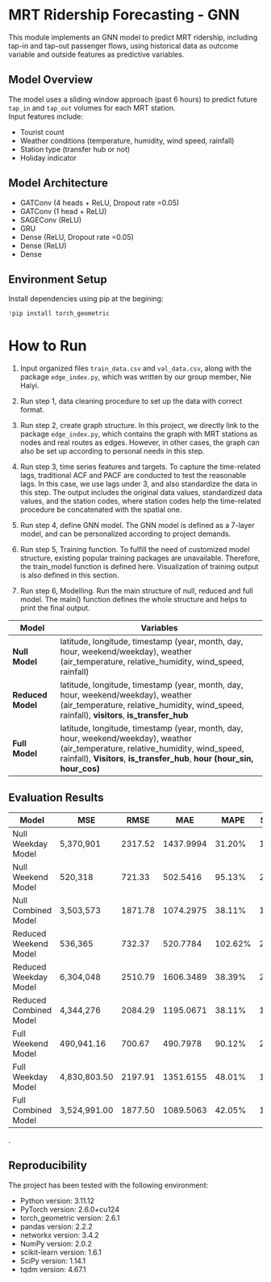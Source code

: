 # MRT Ridership Forecasting - GNN

This module implements an GNN model to predict MRT ridership, including tap-in and tap-out passenger flows, using historical data as outcome variable and outside features as predictive variables.


## Model Overview

The model uses a sliding window approach (past 6 hours) to predict future `tap_in` and `tap_out` volumes for each MRT station.  
Input features include:

- Tourist count
- Weather conditions (temperature, humidity, wind speed, rainfall)
- Station type (transfer hub or not)
- Holiday indicator


## Model Architecture

- GATConv (4 heads + ReLU, Dropout rate =0.05)
- GATConv (1 head + ReLU) 
- SAGEConv (ReLU)
- GRU 
- Dense (ReLU, Dropout rate =0.05)
- Dense (ReLU)
- Dense 



## Environment Setup
Install dependencies using pip at the begining:

```python
!pip install torch_geometric
```


# How to Run

1. Input organized files `train_data.csv` and `val_data.csv`, along with the package `edge_index.py`, which was written by our group member, Nie Haiyi.

2. Run step 1, data cleaning procedure to set up the data with correct format.

3. Run step 2, create graph structure. In this project, we directly link to the package `edge_index.py`, which contains the graph with MRT stations as nodes and real routes as edges. However, in other cases, the graph can also be set up according to personal needs in this step.

4. Run step 3, time series features and targets. To capture the time-related lags, traditional ACF and PACF are conducted to test the reasonable lags. In this case, we use lags under 3, and also standardize the data in this step. The output includes the original data values, standardized data values, and the station codes, where station codes help the time-related procedure be concatenated with the spatial one.

5. Run step 4, define GNN model. The GNN model is defined as a 7-layer model, and can be personalized according to project demands.

6. Run step 5, Training function. To fulfill the need of customized model structure, existing popular training packages are unavailable. Therefore, the train_model function is defined here. Visualization of training output is also defined in this section.

7. Run step 6, Modelling. Run the main structure of null, reduced and full model. The main() function defines the whole structure and helps to print the final output.

| Model         | Variables |
|---------------|-----------|
| **Null Model** | latitude, longitude, timestamp (year, month, day, hour, weekend/weekday), weather (air_temperature, relative_humidity, wind_speed, rainfall) |
| **Reduced Model** | latitude, longitude, timestamp (year, month, day, hour, weekend/weekday), weather (air_temperature, relative_humidity, wind_speed, rainfall), **visitors**, **is_transfer_hub** |
| **Full Model** | latitude, longitude, timestamp (year, month, day, hour, weekend/weekday), weather (air_temperature, relative_humidity, wind_speed, rainfall), **Visitors**, **is_transfer_hub**, **hour (hour_sin, hour_cos)** |




## Evaluation Results
| Model                   | MSE        | RMSE    | MAE      | MAPE    | SMAPE   | R²     |
|------------------------|------------|---------|----------|---------|---------|--------|
| Null Weekday Model     | 5,370,901  | 2317.52 | 1437.9994| 31.20%  | 18.79%  | 0.8262 |
| Null Weekend Model     | 520,318    | 721.33  | 502.5416 | 95.13%  | 22.74%  | 0.8871 |
| Null Combined Model    | 3,503,573  | 1871.78 | 1074.2975| 38.11%  | 18.18%  | 0.8750 |
| Reduced Weekend Model  | 536,365    | 732.37  | 520.7784 | 102.62% | 23.39%  | 0.8836 |
| Reduced Weekday Model  | 6,304,048  | 2510.79 | 1606.3489| 38.39%  | 20.65%  | 0.7960 |
| Reduced Combined Model | 4,344,276  | 2084.29 | 1195.0671| 38.11%  | 18.89%  | 0.8450 |
| Full Weekend Model     | 490,941.16 | 700.67  | 490.7978 | 90.12%  | 22.55%  | 0.8935 |
| Full Weekday Model     | 4,830,803.50| 2197.91| 1351.6155| 48.01%  | 17.96%  | 0.8437 |
| Full Combined Model    | 3,524,991.00| 1877.50| 1089.5063| 42.05%  | 18.57%  | 0.8742 |

.


## Reproducibility

The project has been tested with the following environment:

- Python version: 3.11.12
- PyTorch version: 2.6.0+cu124
- torch_geometric version: 2.6.1
- pandas version: 2.2.2
- networkx version: 3.4.2
- NumPy version: 2.0.2
- scikit-learn version: 1.6.1
- SciPy version: 1.14.1
- tqdm version: 4.67.1








